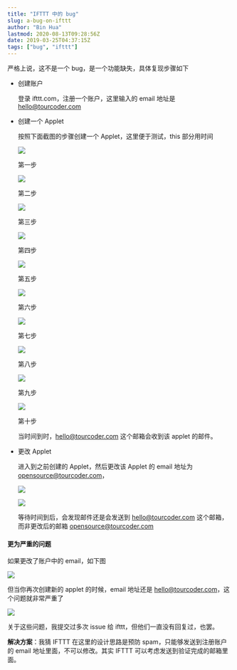 ```yaml
---
title: "IFTTT 中的 bug"
slug: a-bug-on-ifttt
author: "Bin Hua"
lastmod: 2020-08-13T09:28:56Z
date: 2019-03-25T04:37:15Z
tags: ["bug", "ifttt"]
---
```


严格上说，这不是一个 bug，是一个功能缺失，具体复现步骤如下

- 创建账户

    登录 ifttt.com，注册一个账户，这里输入的 email 地址是 hello@tourcoder.com
    
- 创建一个 Applet

    按照下面截图的步骤创建一个 Applet，这里便于测试，this 部分用时间

    ![](/imgs/iftttbug_01.png)
    
    第一步

    ![](/imgs/iftttbug_02.png)
    
    第二步

    ![](/imgs/iftttbug_03.png)
    
    第三步

    ![](/imgs/iftttbug_04.png)
    
    第四步

    ![](/imgs/iftttbug_05.png)
    
    第五步

    ![](/imgs/iftttbug_06.png)
    
    第六步

    ![](/imgs/iftttbug_07.png)
    
    第七步

    ![](/imgs/iftttbug_08.png)
    
    第八步

    ![](/imgs/iftttbug_09.png)
    
    第九步

    ![](/imgs/iftttbug_10.png)
    
    第十步
    
    当时间到时，hello@tourcoder.com 这个邮箱会收到该 applet 的邮件。
    
- 更改 Applet

    进入到之前创建的 Applet，然后更改该 Applet 的 email 地址为 opensource@tourcoder.com，

    ![](/imgs/iftttbug_11.png)

    ![](/imgs/iftttbug_12.png)
    
    等待时间到后，会发现邮件还是会发送到 hello@tourcoder.com 这个邮箱，而非更改后的邮箱 opensource@tourcoder.com
    
#### 更为严重的问题

如果更改了账户中的 email，如下图

![](/imgs/iftttbug_13.png)

但当你再次创建新的 applet 的时候，email 地址还是 hello@tourcoder.com，这个问题就非常严重了

![](/imgs/iftttbug_14.png)

关于这些问题，我提交过多次 issue 给 ifttt，但他们一直没有回复过，也罢。

**解决方案**：我猜 IFTTT 在这里的设计思路是预防 spam，只能够发送到注册账户的 email 地址里面，不可以修改。其实 IFTTT 可以考虑发送到验证完成的邮箱里面。